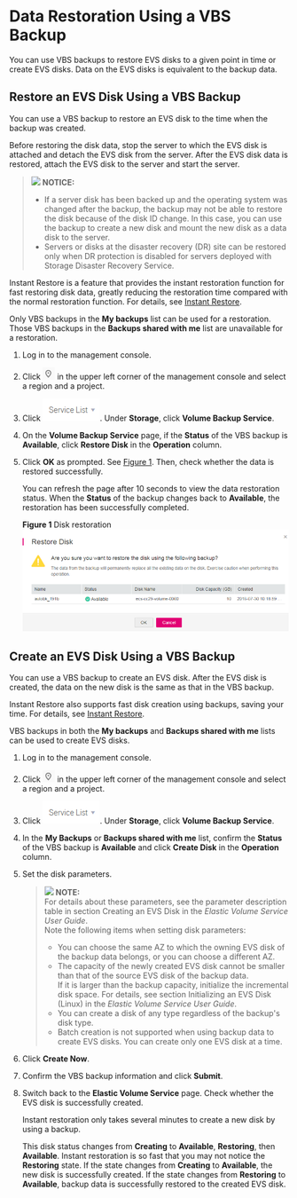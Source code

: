 # Data Restoration Using a VBS Backup<a name="EN-US_TOPIC_0015667886"></a>

You can use VBS backups to restore EVS disks to a given point in time or create EVS disks. Data on the EVS disks is equivalent to the backup data.

## Restore an EVS Disk Using a VBS Backup<a name="section57517183151922"></a>

You can use a VBS backup to restore an EVS disk to the time when the backup was created.

Before restoring the disk data, stop the server to which the EVS disk is attached and detach the EVS disk from the server. After the EVS disk data is restored, attach the EVS disk to the server and start the server.

>![](/images/icon-notice.gif) **NOTICE:**   
>-   If a server disk has been backed up and the operating system was changed after the backup, the backup may not be able to restore the disk because of the disk ID change. In this case, you can use the backup to create a new disk and mount the new disk as a data disk to the server.  
>-   Servers or disks at the disaster recovery \(DR\) site can be restored only when DR protection is disabled for servers deployed with Storage Disaster Recovery Service.  

Instant Restore is a feature that provides the instant restoration function for fast restoring disk data, greatly reducing the restoration time compared with the normal restoration function. For details, see  [Instant Restore](basic-concepts.md#section1713119814918).

Only VBS backups in the  **My backups**  list can be used for a restoration. Those VBS backups in the  **Backups shared with me**  list are unavailable for a restoration.

1.  Log in to the management console.
2.  Click  ![](figures/icon-region.png)  in the upper left corner of the management console and select a region and a project.
3.  Click  ![](figures/service-list.png). Under  **Storage**, click  **Volume Backup Service**.
4.  On the  **Volume Backup Service**  page, if the  **Status**  of the VBS backup is  **Available**, click  **Restore Disk**  in the  **Operation**  column.
5.  Click  **OK**  as prompted. See  [Figure 1](#fig0824219012). Then, check whether the data is restored successfully.

    You can refresh the page after 10 seconds to view the data restoration status. When the  **Status**  of the backup changes back to  **Available**, the restoration has been successfully completed.

    **Figure  1**  Disk restoration<a name="fig0824219012"></a>  
    ![](figures/disk-restoration.png "disk-restoration")


## Create an EVS Disk Using a VBS Backup<a name="section44845024152024"></a>

You can use a VBS backup to create an EVS disk. After the EVS disk is created, the data on the new disk is the same as that in the VBS backup.

Instant Restore also supports fast disk creation using backups, saving your time. For details, see  [Instant Restore](basic-concepts.md#section1713119814918).

VBS backups in both the  **My backups**  and  **Backups shared with me**  lists can be used to create EVS disks.

1.  Log in to the management console.
2.  Click  ![](figures/icon-region.png)  in the upper left corner of the management console and select a region and a project.
3.  Click  ![](figures/service-list.png). Under  **Storage**, click  **Volume Backup Service**.
4.  In the  **My Backups**  or  **Backups shared with me**  list, confirm the  **Status**  of the VBS backup is  **Available**  and click  **Create Disk**  in the  **Operation**  column. 
5.  Set the disk parameters.

    >![](/images/icon-note.gif) **NOTE:**   
    >For details about these parameters, see the parameter description table in section Creating an EVS Disk in the  _Elastic Volume Service User Guide_.  
    >Note the following items when setting disk parameters:  
    >-   You can choose the same AZ to which the owning EVS disk of the backup data belongs, or you can choose a different AZ.  
    >-   The capacity of the newly created EVS disk cannot be smaller than that of the source EVS disk of the backup data.  
    >    If it is larger than the backup capacity, initialize the incremental disk space. For details, see section Initializing an EVS Disk \(Linux\) in the  _Elastic Volume Service User Guide_.  
    >-   You can create a disk of any type regardless of the backup's disk type.  
    >-   Batch creation is not supported when using backup data to create EVS disks. You can create only one EVS disk at a time.  

6.  Click  **Create Now**.
7.  Confirm the VBS backup information and click  **Submit**.
8.  Switch back to the  **Elastic Volume Service**  page. Check whether the EVS disk is successfully created.

    Instant restoration only takes several minutes to create a new disk by using a backup.

    This disk status changes from  **Creating**  to  **Available**,  **Restoring**, then  **Available**. Instant restoration is so fast that you may not notice the  **Restoring**  state. If the state changes from  **Creating**  to  **Available**, the new disk is successfully created. If the state changes from  **Restoring**  to  **Available**, backup data is successfully restored to the created EVS disk.


